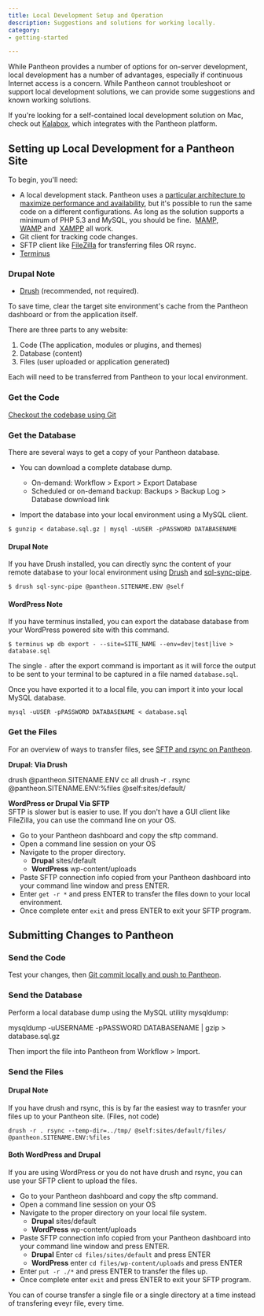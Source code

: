 ```yaml
---
title: Local Development Setup and Operation
description: Suggestions and solutions for working locally.
category:
- getting-started

---
```


While Pantheon provides a number of options for on-server development, local development has a number of advantages, especially if continuous Internet access is a concern. While Pantheon cannot troubleshoot or support local development solutions, we can provide some suggestions and known working solutions.  

If you're looking for a self-contained local development solution on Mac, check out [Kalabox](http://www.kalamuna.com/products/kalabox), which integrates with the Pantheon platform.

## Setting up Local Development for a Pantheon Site

To begin, you'll need:

- A local development stack. Pantheon uses a [particular architecture to maximize performance and availability](/docs/articles/architecture/all-about-application-containers/), but it's possible to run the same code on a different configurations. As long as the solution supports a minimum of PHP 5.3 and MySQL, you should be fine.  [MAMP](http://www.mamp.info/),  [WAMP](http://www.wampserver.com/) and  [XAMPP](http://www.apachefriends.org/en/xampp.html) all work.
- Git client for tracking code changes.
- SFTP client like [FileZilla](https://filezilla-project.org/ "FileZilla, a Cross-platform GUI SFTP client.") for transferring files OR rsync.
- [Terminus](https://github.com/pantheon-systems/cli)

### Drupal Note

 - [Drush](/docs/articles/local/drush-command-line-utility/) (recommended, not required).

To save time, clear the target site environment's cache from the Pantheon dashboard or from the application itself.

There are three parts to any website:

1. Code (The application, modules or plugins, and themes)
1. Database (content)
1. Files (user uploaded or application generated)

Each will need to be transferred from Pantheon to your local environment.

### Get the Code

[Checkout the codebase using Git](/docs/articles/local/starting-with-git/)

### Get the Database

There are several ways to get a copy of your Pantheon database.

- You can download a complete database dump.

  - On-demand: Workflow > Export > Export Database
  - Scheduled or on-demand backup: Backups > Backup Log > Database download link

- Import the database into your local environment using a MySQL client.

````
$ gunzip < database.sql.gz | mysql -uUSER -pPASSWORD DATABASENAME
````

#### Drupal Note
If you have Drush installed, you can directly sync the content of your remote database to your local environment using [Drush](http://drush.org) and [sql-sync-pipe](https://drupal.org/project/drush_sql_sync_pipe).

````
$ drush sql-sync-pipe @pantheon.SITENAME.ENV @self
````

#### WordPress Note
If you have terminus installed, you can export the database database from your WordPress powered site with this command.

````
$ terminus wp db export - --site=SITE_NAME --env=dev|test|live > database.sql
````

The single `-` after the export command is important as it will force the output to be sent to your terminal to be captured in a file named `database.sql`.

Once you have exported it to a local file, you can import it into your local MySQL database.

````
mysql -uUSER -pPASSWORD DATABASENAME < database.sql
````


### Get the Files

For an overview of ways to transfer files, see [SFTP and rsync on Pantheon](/docs/articles/local/rsync-and-sftp/).

**Drupal: Via Drush** 

drush @pantheon.SITENAME.ENV cc all
drush -r . rsync @pantheon.SITENAME.ENV:%files @self:sites/default/

**WordPress or Drupal Via SFTP**   
SFTP is slower but is easier to use. If you don't have a GUI client like FileZilla, you can use the command line on your OS. 

- Go to your Pantheon dashboard and copy the sftp command. 
- Open a command line session on your OS
- Navigate to the proper directory.
    - **Drupal** sites/default
    - **WordPress** wp-content/uploads
- Paste SFTP connection info copied from your Pantheon dashboard into your command line window and press ENTER.
- Enter `get -r *` and press ENTER to transfer the files down to your local environment.  
- Once complete enter `exit` and press ENTER to exit your SFTP program.

## Submitting Changes to Pantheon

### Send the Code

Test your changes, then [Git commit locally and push to Pantheon](/docs/articles/local/starting-with-git/).

### Send the Database

Perform a local database dump using the MySQL utility mysqldump:

mysqldump -uUSERNAME -pPASSWORD DATABASENAME | gzip > database.sql.gz

Then import the file into Pantheon from Workflow > Import.

### Send the Files

#### Drupal Note
If you have drush and rsync, this is by far the easiest way to trasnfer your files up to your Pantheon site. (Files, not code)

````
drush -r . rsync --temp-dir=../tmp/ @self:sites/default/files/ @pantheon.SITENAME.ENV:%files
````

#### Both WordPress and Drupal
If you are using WordPress or you do not have drush and rsync, you can use your SFTP client to upload the files.

- Go to your Pantheon dashboard and copy the sftp command. 
- Open a command line session on your OS
- Navigate to the proper directory on your local file system.
    - **Drupal** sites/default
    - **WordPress** wp-content/uploads
- Paste SFTP connection info copied from your Pantheon dashboard into your command line window and press ENTER.
    - **Drupal** Enter `cd files/sites/default` and press ENTER
    - **WordPress** enter `cd files/wp-content/uploads` and press ENTER
- Enter `put -r ./*` and press ENTER to transfer the files up.  
- Once complete enter `exit` and press ENTER to exit your SFTP program.

You can of course transfer a single file or a single directory at a time instead of transfering eveyr file, every time. 